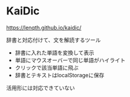 # KaiDic
https://lenqth.github.io/kaidic/

辞書と対応付けて、文を解読するツール

 - 辞書に入れた単語を変換して表示
 - 単語にマウスオーバーで同じ単語がハイライト
 - クリックで該当単語に飛ぶ
 - 辞書とテキストはlocalStorageに保存

活用形には対応できていない